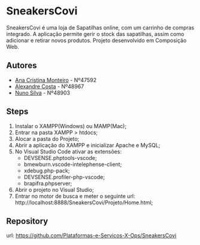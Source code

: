 
# SneakersCovi

SneakersCovi é uma loja de Sapatilhas online, com um carrinho de compras integrado.
A aplicação permite gerir o stock das sapatilhas, assim como adicionar e retirar novos produtos. Projeto desenvolvido em Composição Web.



## Autores

- [Ana Cristina Monteiro](https://github.com/CristinaMonteiro) - Nº47592
- [Alexandre Costa](https://github.com/Zalex37) - Nº48967
- [Nuno Silva](https://github.com/nunosilva22) - Nº48903



## Steps

1. Instalar o XAMPP(Windows) ou MAMP(Mac);
2. Entrar na pasta XAMPP > htdocs;
3. Alocar a pasta do Projeto;
4. Abrir a aplicação do XAMPP e inicializar Apache e MySQL;
5. No Visual Studio Code ativar as extensões:
    - DEVSENSE.phptools-vscode;
    - bmewburn.vscode-intelephense-client;
    - xdebug.php-pack;
    - DEVSENSE.profiler-php-vscode;
    - brapifra.phpserver;
6. Abrir o projeto no Visual Studio;
7. Entrar no motor de busca e meter o seguinte url:
http://localhost:8888/SneakersCovi/Projeto/Home.html;


## Repository
url: https://github.com/Plataformas-e-Servicos-X-Ops/SneakersCovi
